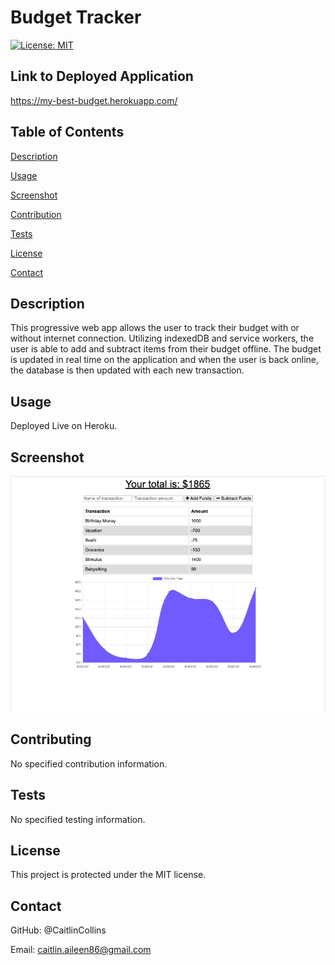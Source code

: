 # Budget Tracker

 [![License: MIT](https://img.shields.io/badge/License-MIT-yellow.svg)](https://opensource.org/licenses/MIT)
 
  ## Link to Deployed Application
  https://my-best-budget.herokuapp.com/
 
   
  ## Table of Contents
  [Description](https://github.com/CaitlinCollins/budget-tracker/blob/main/README.md#description)
  
  [Usage](https://github.com/CaitlinCollins/budget-tracker/blob/main/README.md#usage)
  
  [Screenshot](https://github.com/CaitlinCollins/budget-tracker/blob/main/README.md#screenshot)
  
  [Contribution](https://github.com/CaitlinCollins/budget-tracker/blob/main/README.md#contribution)
  
  [Tests](https://github.com/CaitlinCollins/budget-tracker/blob/main/README.md#tests)
  
  [License](https://github.com/CaitlinCollins/budget-tracker/blob/main/README.md#license)
  
  [Contact](https://github.com/CaitlinCollins/budget-tracker/blob/main/README.md#contact)
  
  ## Description
  This progressive web app allows the user to track their budget with or without internet connection. Utilizing indexedDB and service workers, the user is able to add and subtract items from their budget offline. The budget is updated in real time on the application and when the user is back online, the database is then updated with each new transaction.
  
  ## Usage
  Deployed Live on Heroku.
  
  ## Screenshot
  
  ![budget](https://github.com/CaitlinCollins/budget-tracker/blob/main/public/budget.png)
  
  ## Contributing
  No specified contribution information. 

  ## Tests
  No specified testing information. 
  
  ## License
  This project is protected under the MIT license.
  
  ## Contact
  GitHub: @CaitlinCollins

  Email: caitlin.aileen86@gmail.com

